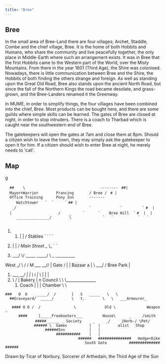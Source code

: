 ```yaml
---
title: "Bree"
---
```


## Bree

In the small area of Bree-Land there are four villages; Archet, Staddle,
Combe and the chief village, Bree. It is the home of both Hobbits and
Humans, who share the community and live peacefully together, the only
place in Middle-Earth where such an arrangement exists. It was in Bree
that the first Hobbits came to the Western part of the World, over the
Misty Mountains. From there in the year 1601 (Third Age), the Shire was
colonised. Nowadays, there is little communication between Bree and the
Shire, the Hobbits of both finding the others strange and foreign. As
well as standing upon the Great Old Road, Bree also stands upon the
ancient North Road, but since the fall of the Northern Kings the road
became desolate, and grass-grown, and the Bree-Landers renamed it the
Greenway.

In MUME, in order to simplify things, the four villages have been
combined into the chief, Bree. Most products can be bought here, and
there are some guilds where simple skills can be learned. The gates of
Bree are closed at night, in order to stop intruders. There is a coach
to Tharbad which is caught near the southwestern end of Bree.

The gatekeepers will open the gates at 7am and close them at 8pm. Should
a citizen wish to leave the town, they may simply ask the gatekeeper to
open it for him. If a citizen should wish to enter Bree at night, he
merely needs to 'call'.

## Map

<nowiki>g

`  ##    \                                  --------`
` ##|  Mayor+Warrior        Prancing       / Bree /`
``  # |  Office Training      Pony Inn       -------     Watchtower   `  `     ` ``
`` ## |   _/                                 `             `         ` ``
`` #  |  |                     /    _     `      `    Bree Hill  ` ``
`` #  |  |     _______________/        \              `   `           `   `       ``

1.  1.  \| \| / Stables \` \` \` \`

2.  \| \| _/ Main Street _ \\__ \` \`

3.  ___/ \\/ _____ _____/ \\ _ __________

West _/ \\ / / M ___ __// \| Gate / \| \| Bazaar a \| \\ ___/ /
Bree Park \|

1.  ___ ___/ \| \| \\ i \| \\_ \| \| \|
2.  \\ / \| Bakery \| n Council \\ \\ \\_______________
    1.  Coach \| \| \| Chamber \\ \\

`###   O  O    _____/  /       |   S   _____   \   \                 `
`  ##Graveyard/  _____/        \   t.        \   \   ___Armourer_           `
`   #### O O /  /               \             Old \              Weapon-`
`      ####     |_____Freebooters___         House\      _     /smith      `
`         #####______ _ Society     _     _/     |Herb-/ \Pet/`
`             ###### \  Games          |   |        alist   Shop`
`                  ######Inn           |   |   `
`                       ###########    |   |`
`                                 ######   ###############   Hedge+Dike`
`                                    South Gate          ####################`

Drawn by Ticar of Norbury, Sorcerer of Arthedain, the Third Age of the
Sun

</pre>